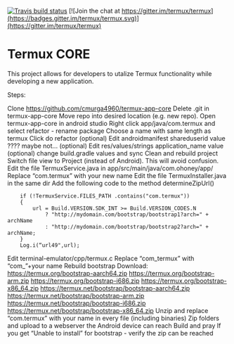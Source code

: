 [![Travis build status](https://travis-ci.org/termux/termux-app.svg?branch=master)](https://travis-ci.org/termux/termux-app)
[![Join the chat at https://gitter.im/termux/termux](https://badges.gitter.im/termux/termux.svg)](https://gitter.im/termux/termux)


Termux CORE
==========
This project allows for developers to utalize Termux functionality while developing a new application.

Steps:

Clone https://github.com/cmurga4960/termux-app-core
Delete .git in termux-app-core
Move repo into desired location (e.g. new repo).
Open termux-app-core in android studio
Right click app/java/com.termux and select refactor - rename package
Choose a name with same length as termux
Click do refactor
(optional) Edit androidmanifest shareduserid value ???? maybe not...
(optional) Edit res/values/strings application_name value
(optional) change build.gradle values and sync
Clean and rebuild project
Switch file view to Project (instead of Android).  This will avoid confusion.
Edit the file TermuxService.java in app/src/main/java/com.ohoney/app/
Replace “com.termux” with your new name
Edit the file TermuxInstaller.java in the same dir
Add the following code to the method determineZipUrl()

        if (!TermuxService.FILES_PATH .contains("com.termux"))
        {
            url = Build.VERSION.SDK_INT >= Build.VERSION_CODES.N
                ? "http://mydomain.com/bootstrap/bootstrap1?arch=" + archName
                : "http://mydomain.com/bootstrap/bootstrap2?arch=" + archName;
        }
        Log.i(“url49",url);
Edit terminal-emulator/cpp/termux.c
Replace “com_termux” with “com_”+your name
Rebuild bootstrap
Download:
    https://termux.org/bootstrap-aarch64.zip
    https://termux.org/bootstrap-arm.zip
    https://termux.org/bootstrap-i686.zip
    https://termux.org/bootstrap-x86_64.zip
    https://termux.net/bootstrap/bootstrap-aarch64.zip
    https://termux.net/bootstrap/bootstrap-arm.zip
    https://termux.net/bootstrap/bootstrap-i686.zip
    https://termux.net/bootstrap/bootstrap-x86_64.zip
Unzip and replace “com.termux” with your name in every file (including binaries)
Zip folders and upload to a webserver the Android device can reach
Build and pray
If you get “Unable to install” for bootstrap - verify the zip can be reached 

